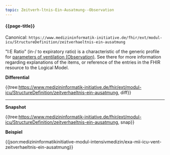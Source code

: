 ```yaml
---
topic: Zeitverh-ltnis-Ein-Ausatmung--Observation
---
```

#### {{page-title}}

Canonical: 
```https://www.medizininformatik-initiative.de/fhir/ext/modul-icu/StructureDefinition/zeitverhaeltnis-ein-ausatmung```

"I:E Ratio" (in-/ to expiratory ratio) is a characteristic of the generic profile for [parameters of ventilation (Observation)](https://www.medizininformatik-initiative.de/fhir/ext/modul-icu/StructureDefinition/mii-parameter-von-beatmung). See there for more information regarding explanations of the items, or reference of the entries in the FHIR resource to the Logical Model.

**Differential**

{{tree:https://www.medizininformatik-initiative.de/fhir/ext/modul-icu/StructureDefinition/zeitverhaeltnis-ein-ausatmung, diff}}

---

**Snapshot**

{{tree:https://www.medizininformatik-initiative.de/fhir/ext/modul-icu/StructureDefinition/zeitverhaeltnis-ein-ausatmung, snap}}

**Beispiel**

{{json:medizininformatikinitiative-modul-intensivmedizin/exa-mii-icu-vent-zeitverhaeltnis-ein-ausatmung}}